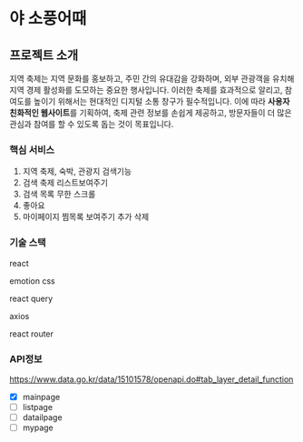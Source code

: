 # 야 소풍어때

## 프로젝트 소개

지역 축제는 지역 문화를 홍보하고, 주민 간의 유대감을 강화하며, 외부 관광객을 유치해 지역 경제 활성화를 도모하는 중요한 행사입니다. 이러한 축제를 효과적으로 알리고, 참여도를 높이기 위해서는 현대적인 디지털 소통 창구가 필수적입니다. 이에 따라 **사용자 친화적인 웹사이트**를 기획하여, 축제 관련 정보를 손쉽게 제공하고, 방문자들이 더 많은 관심과 참여를 할 수 있도록 돕는 것이 목표입니다.

### 핵심 서비스

1. 지역 축제, 숙박, 관광지 검색기능
2. 검색 축제 리스트보여주기
3. 검색 목록 무한 스크롤
4. 좋아요
5. 마이페이지 찜목록 보여주기 추가 삭제

### 기술 스택

react

emotion css

react query

axios

react router

### API정보

https://www.data.go.kr/data/15101578/openapi.do#tab_layer_detail_function

- [x] mainpage
- [ ] listpage
- [ ] datailpage
- [ ] mypage
